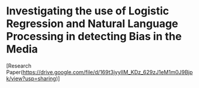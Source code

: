 # Investigating the use of Logistic Regression and Natural Language Processing in detecting Bias in the Media
[Research Paper(https://drive.google.com/file/d/169t3jyyIIM_KDz_629zJ1eM1m0J9Bjpk/view?usp=sharing)]

